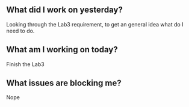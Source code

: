 ## What did I work on yesterday?
Looking through the Lab3 requirement, to get an general idea what do I need to do.
## What am I working on today?
Finish the Lab3
## What issues are blocking me?
Nope
